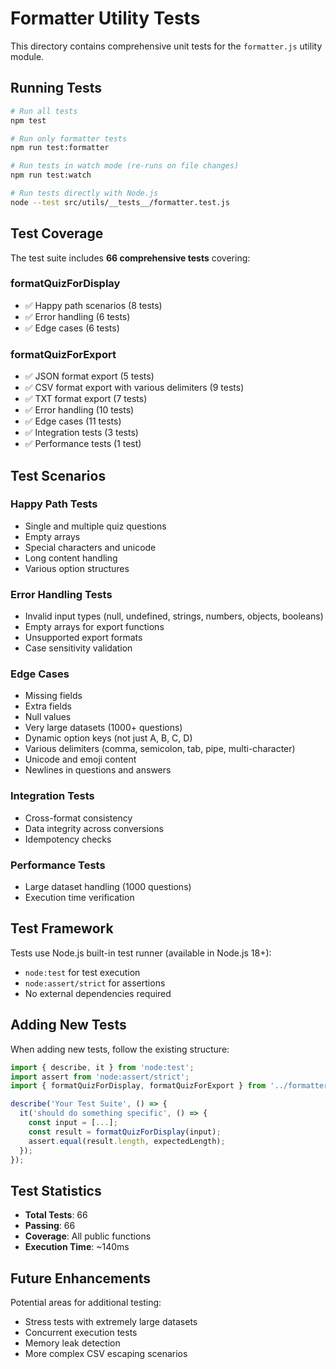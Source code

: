 # Formatter Utility Tests

This directory contains comprehensive unit tests for the `formatter.js` utility module.

## Running Tests

```bash
# Run all tests
npm test

# Run only formatter tests
npm run test:formatter

# Run tests in watch mode (re-runs on file changes)
npm run test:watch

# Run tests directly with Node.js
node --test src/utils/__tests__/formatter.test.js
```

## Test Coverage

The test suite includes **66 comprehensive tests** covering:

### formatQuizForDisplay
- ✅ Happy path scenarios (8 tests)
- ✅ Error handling (6 tests)
- ✅ Edge cases (6 tests)

### formatQuizForExport
- ✅ JSON format export (5 tests)
- ✅ CSV format export with various delimiters (9 tests)
- ✅ TXT format export (7 tests)
- ✅ Error handling (10 tests)
- ✅ Edge cases (11 tests)
- ✅ Integration tests (3 tests)
- ✅ Performance tests (1 test)

## Test Scenarios

### Happy Path Tests
- Single and multiple quiz questions
- Empty arrays
- Special characters and unicode
- Long content handling
- Various option structures

### Error Handling Tests
- Invalid input types (null, undefined, strings, numbers, objects, booleans)
- Empty arrays for export functions
- Unsupported export formats
- Case sensitivity validation

### Edge Cases
- Missing fields
- Extra fields
- Null values
- Very large datasets (1000+ questions)
- Dynamic option keys (not just A, B, C, D)
- Various delimiters (comma, semicolon, tab, pipe, multi-character)
- Unicode and emoji content
- Newlines in questions and answers

### Integration Tests
- Cross-format consistency
- Data integrity across conversions
- Idempotency checks

### Performance Tests
- Large dataset handling (1000 questions)
- Execution time verification

## Test Framework

Tests use Node.js built-in test runner (available in Node.js 18+):
- `node:test` for test execution
- `node:assert/strict` for assertions
- No external dependencies required

## Adding New Tests

When adding new tests, follow the existing structure:

```javascript
import { describe, it } from 'node:test';
import assert from 'node:assert/strict';
import { formatQuizForDisplay, formatQuizForExport } from '../formatter.js';

describe('Your Test Suite', () => {
  it('should do something specific', () => {
    const input = [...];
    const result = formatQuizForDisplay(input);
    assert.equal(result.length, expectedLength);
  });
});
```

## Test Statistics

- **Total Tests**: 66
- **Passing**: 66
- **Coverage**: All public functions
- **Execution Time**: ~140ms

## Future Enhancements

Potential areas for additional testing:
- Stress tests with extremely large datasets
- Concurrent execution tests
- Memory leak detection
- More complex CSV escaping scenarios